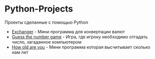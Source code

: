 # Python-Projects
Проекты сделанные с помощью Python

* [Exchanger](Exchanger) - Мини программа для конвертации валют
* [Guess the number game](https://github.com/PetrNebolsin/Python-Projects/tree/main/Guess%20the%20number%20game) - Игра, где игроку необходимо отгадать число, загаданное компьютером
* [How old are you](https://github.com/PetrNebolsin/Python-Projects/tree/main/How%20old%20are%20you) - Мини программа которая высчитывает сколько нам лет
